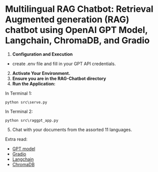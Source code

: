 # Multilingual RAG Chatbot: Retrieval Augmented generation (RAG) chatbot using OpenAI GPT Model, Langchain, ChromaDB, and Gradio

1. **Configuration and Execution**

- create .env file and fill in your GPT API credentials.

2. **Activate Your Environment.**
3. **Ensure you are in the RAG-Chatbot directory**
4. **Run the Application:**

In Terminal 1:

```
python src\serve.py
```

In Terminal 2:

```
python src\raggpt_app.py
```

5. Chat with your documents from the assorted 11 languages.

Extra read:

- [GPT model](https://platform.openai.com/docs/models/overview)
- [Gradio](https://www.gradio.app/guides/quickstart)
- [Langchain](https://python.langchain.com/docs/get_started/quickstart)
- [ChromaDB](https://www.trychroma.com/)
